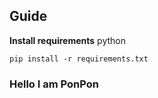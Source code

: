 ## Guide

**Install requirements**
python 
```
pip install -r requirements.txt
```


### Hello I am PonPon